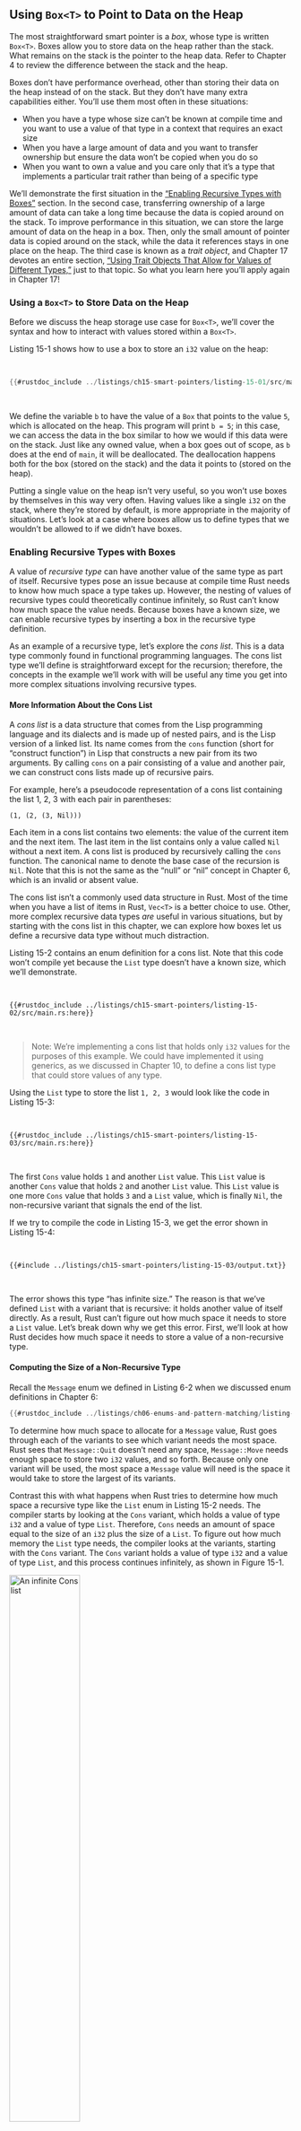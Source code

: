 ## Using `Box<T>` to Point to Data on the Heap

The most straightforward smart pointer is a *box*, whose type is written
`Box<T>`. Boxes allow you to store data on the heap rather than the stack. What
remains on the stack is the pointer to the heap data. Refer to Chapter 4 to
review the difference between the stack and the heap.

Boxes don’t have performance overhead, other than storing their data on the
heap instead of on the stack. But they don’t have many extra capabilities
either. You’ll use them most often in these situations:

* When you have a type whose size can’t be known at compile time and you want
  to use a value of that type in a context that requires an exact size
* When you have a large amount of data and you want to transfer ownership but
  ensure the data won’t be copied when you do so
* When you want to own a value and you care only that it’s a type that
  implements a particular trait rather than being of a specific type

We’ll demonstrate the first situation in the [“Enabling Recursive Types with
Boxes”](#enabling-recursive-types-with-boxes)<!-- ignore --> section. In the
second case, transferring ownership of a large amount of data can take a long
time because the data is copied around on the stack. To improve performance in
this situation, we can store the large amount of data on the heap in a box.
Then, only the small amount of pointer data is copied around on the stack,
while the data it references stays in one place on the heap. The third case is
known as a *trait object*, and Chapter 17 devotes an entire section, [“Using
Trait Objects That Allow for Values of Different Types,”][trait-objects]<!--
ignore --> just to that topic. So what you learn here you’ll apply again in
Chapter 17!

### Using a `Box<T>` to Store Data on the Heap

Before we discuss the heap storage use case for `Box<T>`, we’ll cover the
syntax and how to interact with values stored within a `Box<T>`.

Listing 15-1 shows how to use a box to store an `i32` value on the heap:

<Listing number="15-1" file-name="src/main.rs" caption="Storing an `i32` value on the heap using a box">

```rust
{{#rustdoc_include ../listings/ch15-smart-pointers/listing-15-01/src/main.rs}}
```

</Listing>

We define the variable `b` to have the value of a `Box` that points to the
value `5`, which is allocated on the heap. This program will print `b = 5`; in
this case, we can access the data in the box similar to how we would if this
data were on the stack. Just like any owned value, when a box goes out of
scope, as `b` does at the end of `main`, it will be deallocated. The
deallocation happens both for the box (stored on the stack) and the data it
points to (stored on the heap).

Putting a single value on the heap isn’t very useful, so you won’t use boxes by
themselves in this way very often. Having values like a single `i32` on the
stack, where they’re stored by default, is more appropriate in the majority of
situations. Let’s look at a case where boxes allow us to define types that we
wouldn’t be allowed to if we didn’t have boxes.

### Enabling Recursive Types with Boxes

A value of *recursive type* can have another value of the same type as part of
itself. Recursive types pose an issue because at compile time Rust needs to
know how much space a type takes up. However, the nesting of values of
recursive types could theoretically continue infinitely, so Rust can’t know how
much space the value needs. Because boxes have a known size, we can enable
recursive types by inserting a box in the recursive type definition.

As an example of a recursive type, let’s explore the *cons list*. This is a data
type commonly found in functional programming languages. The cons list type
we’ll define is straightforward except for the recursion; therefore, the
concepts in the example we’ll work with will be useful any time you get into
more complex situations involving recursive types.

#### More Information About the Cons List

A *cons list* is a data structure that comes from the Lisp programming language
and its dialects and is made up of nested pairs, and is the Lisp version of a
linked list. Its name comes from the `cons` function (short for “construct
function”) in Lisp that constructs a new pair from its two arguments. By
calling `cons` on a pair consisting of a value and another pair, we can
construct cons lists made up of recursive pairs.

For example, here’s a pseudocode representation of a cons list containing the
list 1, 2, 3 with each pair in parentheses:

```text
(1, (2, (3, Nil)))
```

Each item in a cons list contains two elements: the value of the current item
and the next item. The last item in the list contains only a value called `Nil`
without a next item. A cons list is produced by recursively calling the `cons`
function. The canonical name to denote the base case of the recursion is `Nil`.
Note that this is not the same as the “null” or “nil” concept in Chapter 6,
which is an invalid or absent value.

The cons list isn’t a commonly used data structure in Rust. Most of the time
when you have a list of items in Rust, `Vec<T>` is a better choice to use.
Other, more complex recursive data types *are* useful in various situations,
but by starting with the cons list in this chapter, we can explore how boxes
let us define a recursive data type without much distraction.

Listing 15-2 contains an enum definition for a cons list. Note that this code
won’t compile yet because the `List` type doesn’t have a known size, which
we’ll demonstrate.

<Listing number="15-2" file-name="src/main.rs" caption="The first attempt at defining an enum to represent a cons list data structure of `i32` values">

```rust,ignore,does_not_compile
{{#rustdoc_include ../listings/ch15-smart-pointers/listing-15-02/src/main.rs:here}}
```

</Listing>

> Note: We’re implementing a cons list that holds only `i32` values for the
> purposes of this example. We could have implemented it using generics, as we
> discussed in Chapter 10, to define a cons list type that could store values of
> any type.

Using the `List` type to store the list `1, 2, 3` would look like the code in
Listing 15-3:

<Listing number="15-3" file-name="src/main.rs" caption="Using the `List` enum to store the list `1, 2, 3`">

```rust,ignore,does_not_compile
{{#rustdoc_include ../listings/ch15-smart-pointers/listing-15-03/src/main.rs:here}}
```

</Listing>

The first `Cons` value holds `1` and another `List` value. This `List` value is
another `Cons` value that holds `2` and another `List` value. This `List` value
is one more `Cons` value that holds `3` and a `List` value, which is finally
`Nil`, the non-recursive variant that signals the end of the list.

If we try to compile the code in Listing 15-3, we get the error shown in
Listing 15-4:

<Listing number="15-4" file-name="output.txt" caption="The error we get when attempting to define a recursive enum">

```console
{{#include ../listings/ch15-smart-pointers/listing-15-03/output.txt}}
```

</Listing>

The error shows this type “has infinite size.” The reason is that we’ve defined
`List` with a variant that is recursive: it holds another value of itself
directly. As a result, Rust can’t figure out how much space it needs to store a
`List` value. Let’s break down why we get this error. First, we’ll look at how
Rust decides how much space it needs to store a value of a non-recursive type.

#### Computing the Size of a Non-Recursive Type

Recall the `Message` enum we defined in Listing 6-2 when we discussed enum
definitions in Chapter 6:

```rust
{{#rustdoc_include ../listings/ch06-enums-and-pattern-matching/listing-06-02/src/main.rs:here}}
```

To determine how much space to allocate for a `Message` value, Rust goes
through each of the variants to see which variant needs the most space. Rust
sees that `Message::Quit` doesn’t need any space, `Message::Move` needs enough
space to store two `i32` values, and so forth. Because only one variant will be
used, the most space a `Message` value will need is the space it would take to
store the largest of its variants.

Contrast this with what happens when Rust tries to determine how much space a
recursive type like the `List` enum in Listing 15-2 needs. The compiler starts
by looking at the `Cons` variant, which holds a value of type `i32` and a value
of type `List`. Therefore, `Cons` needs an amount of space equal to the size of
an `i32` plus the size of a `List`. To figure out how much memory the `List`
type needs, the compiler looks at the variants, starting with the `Cons`
variant. The `Cons` variant holds a value of type `i32` and a value of type
`List`, and this process continues infinitely, as shown in Figure 15-1.

<img alt="An infinite Cons list" src="img/trpl15-01.svg" class="center" style="width: 50%;" />

<span class="caption">Figure 15-1: An infinite `List` consisting of infinite
`Cons` variants</span>

#### Using `Box<T>` to Get a Recursive Type with a Known Size

Because Rust can’t figure out how much space to allocate for recursively
defined types, the compiler gives an error with this helpful suggestion:

<!-- manual-regeneration
after doing automatic regeneration, look at listings/ch15-smart-pointers/listing-15-03/output.txt and copy the relevant line
-->

```text
help: insert some indirection (e.g., a `Box`, `Rc`, or `&`) to break the cycle
  |
2 |     Cons(i32, Box<List>),
  |               ++++    +
```

In this suggestion, “indirection” means that instead of storing a value
directly, we should change the data structure to store the value indirectly by
storing a pointer to the value instead.

Because a `Box<T>` is a pointer, Rust always knows how much space a `Box<T>`
needs: a pointer’s size doesn’t change based on the amount of data it’s
pointing to. This means we can put a `Box<T>` inside the `Cons` variant instead
of another `List` value directly. The `Box<T>` will point to the next `List`
value that will be on the heap rather than inside the `Cons` variant.
Conceptually, we still have a list, created with lists holding other lists, but
this implementation is now more like placing the items next to one another
rather than inside one another.

We can change the definition of the `List` enum in Listing 15-2 and the usage
of the `List` in Listing 15-3 to the code in Listing 15-5, which will compile:

<Listing number="15-5" file-name="src/main.rs" caption="Definition of `List` that uses `Box<T>` in order to have a known size">

```rust
{{#rustdoc_include ../listings/ch15-smart-pointers/listing-15-05/src/main.rs}}
```

</Listing>

The `Cons` variant needs the size of an `i32` plus the space to store the
box’s pointer data. The `Nil` variant stores no values, so it needs less space
than the `Cons` variant. We now know that any `List` value will take up the
size of an `i32` plus the size of a box’s pointer data. By using a box, we’ve
broken the infinite, recursive chain, so the compiler can figure out the size
it needs to store a `List` value. Figure 15-2 shows what the `Cons` variant
looks like now.

<img alt="A finite Cons list" src="img/trpl15-02.svg" class="center" />

<span class="caption">Figure 15-2: A `List` that is not infinitely sized
because `Cons` holds a `Box`</span>

Boxes provide only the indirection and heap allocation; they don’t have any
other special capabilities, like those we’ll see with the other smart pointer
types. They also don’t have the performance overhead that these special
capabilities incur, so they can be useful in cases like the cons list where the
indirection is the only feature we need. We’ll look at more use cases for boxes
in Chapter 17, too.

The `Box<T>` type is a smart pointer because it implements the `Deref` trait,
which allows `Box<T>` values to be treated like references. When a `Box<T>`
value goes out of scope, the heap data that the box is pointing to is cleaned
up as well because of the `Drop` trait implementation. These two traits will be
even more important to the functionality provided by the other smart pointer
types we’ll discuss in the rest of this chapter. Let’s explore these two traits
in more detail.

[trait-objects]: ch17-02-trait-objects.html#using-trait-objects-that-allow-for-values-of-different-types
